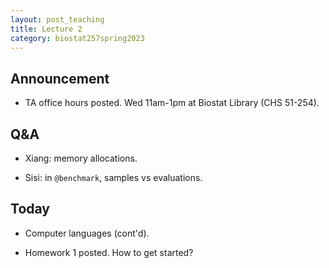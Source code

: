 ```yaml
---
layout: post_teaching
title: Lecture 2
category: biostat257spring2023
---
```


## Announcement

* TA office hours posted. Wed 11am-1pm at Biostat Library (CHS 51-254).

## Q&A

* Xiang: memory allocations.

* Sisi: in `@benchmark`, samples vs evaluations.

## Today

* Computer languages (cont'd).

* Homework 1 posted. How to get started?
